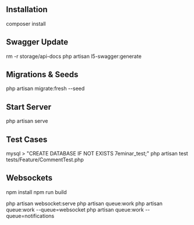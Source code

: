 ## Installation
composer install

## Swagger Update
rm -r storage/api-docs
php artisan l5-swagger:generate

## Migrations & Seeds
php artisan migrate:fresh --seed

## Start Server
php artisan serve

## Test Cases
mysql > "CREATE DATABASE IF NOT EXISTS 7eminar_test;"
php artisan test tests/Feature/CommentTest.php

## Websockets
npm install
npm run build

php artisan websocket:serve
php artisan queue:work
php artisan queue:work --queue=websocket
php artisan queue:work --queue=notifications